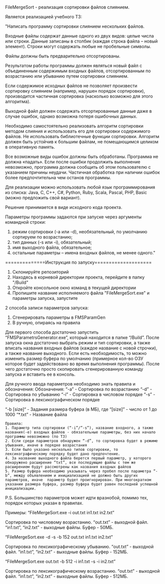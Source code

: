 FileMergeSort - реализация сортировки файлов слиянием.

Является реализацией учебного ТЗ:

"Написать программу сортировки слиянием нескольких файлов.

Входные файлы содержат данные одного из двух видов: целые числа или строки. Данные записаны в
столбик (каждая строка файла – новый элемент). Строки могут содержать любые не пробельные символы.

Файлы должны быть предварительно отсортированы.

Результатом работы программы должен являться новый файл с объединенным содержимым входных
файлов, отсортированным по возрастанию или убыванию путем сортировки слиянием.

Если содержимое исходных файлов не позволяет произвести сортировку слиянием (например, нарушен
порядок сортировки), производится частичная сортировка (насколько возможно для этого алгоритма).

Выходной файл должен содержать отсортированные данные даже в случае ошибок, однако возможна
потеря ошибочных данных.

Необходимо самостоятельно реализовать алгоритм сортировки методом слияния и использовать его для
сортировки содержимого файлов. Не использовать библиотечные функции сортировки. Алгоритм должен
быть устойчив к большим файлам, не помещающимся целиком в оперативную память.

Все возможные виды ошибок должны быть обработаны. Программа не должна «падать». Если после
ошибки продолжить выполнение невозможно, программа должна сообщить об этом пользователю с
указанием причины неудачи. Частичная обработка при наличии ошибок более предпочтительна чем
останов программы.

Для реализации можно использовать любой язык программирования из списка:
Java, C, C++, C#, Python, Ruby, Scala, Pascal, PHP, Basic (можно предложить свой вариант).

Решение принимается в виде исходного кода проекта.

Параметры программы задаются при запуске через аргументы командной строки:
1. режим сортировки (-a или -d), необязательный, по умолчанию сортируем по возрастанию;
2. тип данных (-s или -i), обязательный;
3. имя выходного файла, обязательное;
4. остальные параметры – имена входных файлов, не менее одного."

==============Инструкция по запуску====================
1. Склонируйте репозиторий
2. Находясь в корневой директории проекта, перейдите в папку "/Build"
3. Откройте консольное окно команд в текущей директории
4. Пропишите название исполняемого файла "FileMergeSort.exe" и параметры запуска, запустите


2 способа записи параметров запуска:
  1) Сгенерировать параметры в FMSParamGen
  2) В ручную, опираясь на правила

Для первого способа достаточно запустить “FMSParametrsGenerator.exe”, который находится в папке “/Build”. После запуска окна достаточно выбрать режим и тип сортировки, а также вписать названия входных файлов (каждое название с новой строчки), а также название выходного. Если есть необходимость, то можно изменить размер буфера по умолчанию (примерное кол-во ОЗУ которое будет задействовано во время выполнения программы). После чего достаточно просто скопировать сгенерированную команду запуска и вставить ее в консоль.

Для ручного ввода параметров необходимо знать правила и обозначения:
	 Обозначения: 
		“-a” - Сортировка по возрастанию
		“-d” - Сортировка по убыванию
		“-i” - Сортировка в числовом порядке
		“-s” - Сортировка в лексикографическом порядке
		
   “-b [size]“ - Задания размера буфера (в МБ), где “[size]” - число от 1 до 1000
    “*.txt” - Название файла
    
    Правила:
    1. Параметр типа сортировки (“-i”/”-s”), название входного, а также названия(-е) входных файлов - обязательные параметры, без них начало программы невозможно (по ТЗ)
    2. Если среди параметров обнаружен “-d”, то сортировка будет в режиме убывания, иначе в порядке возрастания
    3. Если было указано несколько типов сортировки, то лексикографическому порядку будет дано предпочтение.
    4. За название выходного файла берется первый параметр, у которого обнаружено расширение “txt”, все последующие файлы с тем же расширением будут рассмотрены как названия входных файлов
    5. Размер буфера необходимо указывать через пробел после параметра “-b”, между объявлением и инициализацией не должно быть других параметров, иначе  параметр будет проигнорирован. При многократном указании размера буфера, размер буфера будет равен последней успешной инициализации.

P.S. Большинство параметров может идти вразнобой, помимо тех, порядок которых указан в правилах.

Примеры:
 “FileMergeSort.exe -i out.txt in1.txt in2.txt”
 
 Сортировка по числовому возрастанию. 
 “out.txt” - выходной файл.
 “in1.txt”, “in2.txt” - выходные файлы.
 Буфер - 50МБ.

“FileMergeSort.exe -d -s -b 152 out.txt in1.txt in2.txt”

Сортировка по лексикографическому убыванию.
“out.txt” - выходной файл.
“in1.txt”, “in2.txt” - выходные файлы.
Буфер - 152МБ.

“FileMergeSort.exe out.txt  -b 512 -i in1.txt -s -i  in2.txt”

Сортировка по лексикографическому возрастанию.
“out.txt” - выходной файл.
“in1.txt”, “in2.txt” - выходные файлы.
Буфер - 512МБ.
